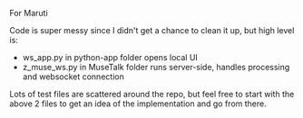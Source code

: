 For Maruti

Code is super messy since I didn't get a chance to clean it up, but high level is:
- ws_app.py in python-app folder opens local UI
- z_muse_ws.py in MuseTalk folder runs server-side, handles processing and websocket connection

Lots of test files are scattered around the repo, but feel free to start with the above 2 files to get an idea of the implementation and go from there.
